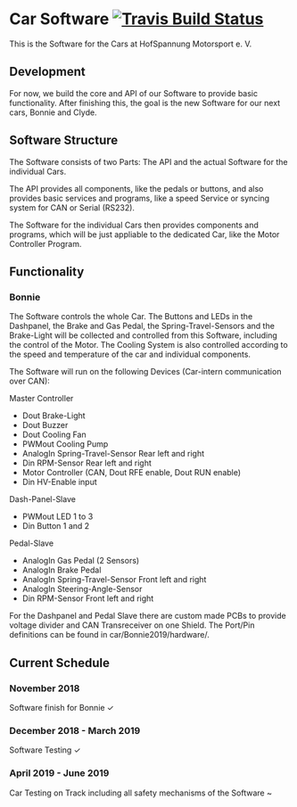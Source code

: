 # Car Software  [![Travis Build Status](https://travis-ci.org/HofSpannungMotorsport/CarSoftware.svg?branch=master)](https://travis-ci.org/HofSpannungMotorsport/CarSoftware)
This is the Software for the Cars at HofSpannung Motorsport e. V.

## Development
For now, we build the core and API of our Software to provide basic functionality. After finishing this, the goal is the new Software for our next cars, Bonnie and Clyde.

## Software Structure
The Software consists of two Parts: The API and the actual Software for the individual Cars.

The API provides all components, like the pedals or buttons, and also provides basic services and programs, like a speed Service or syncing system for CAN or Serial (RS232).

The Software for the individual Cars then provides components and programs, which will be just appliable to the dedicated Car, like the Motor Controller Program.

## Functionality
### Bonnie
The Software controls the whole Car. The Buttons and LEDs in the Dashpanel, the Brake and Gas Pedal, the Spring-Travel-Sensors and the Brake-Light will be collected and controlled from this Software, including the control of the Motor. The Cooling System is also controlled according to the speed and temperature of the car and individual components.

The Software will run on the following Devices (Car-intern communication over CAN):

Master Controller
- Dout Brake-Light
- Dout Buzzer
- Dout Cooling Fan
- PWMout Cooling Pump
- AnalogIn Spring-Travel-Sensor Rear left and right
- Din RPM-Sensor Rear left and right
- Motor Controller (CAN, Dout RFE enable, Dout RUN enable)
- Din HV-Enable input

Dash-Panel-Slave
- PWMout LED 1 to 3
- Din Button 1 and 2

Pedal-Slave
- AnalogIn Gas Pedal (2 Sensors)
- AnalogIn Brake Pedal
- AnalogIn Spring-Travel-Sensor Front left and right
- AnalogIn Steering-Angle-Sensor
- Din RPM-Sensor Front left and right

For the Dashpanel and Pedal Slave there are custom made PCBs to provide voltage divider and CAN Transreceiver on one Shield. The Port/Pin definitions can be found in car/Bonnie2019/hardware/.

## Current Schedule
### November 2018
Software finish for Bonnie ✓

### December 2018 - March 2019
Software Testing ✓

### April 2019 - June 2019
Car Testing on Track including all safety mechanisms of the Software ~